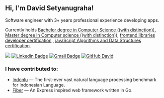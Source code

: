 <h2> Hi, I'm David Setyanugraha!</h2>
<p>
Software engineer with 3+ years professional experience developing apps. 
<p />

Currently holds [Bachelor degree in Computer Science ((with distinction))](https://www.linkedin.com/in/dsetyanugraha/), [Master degree in Computer science ((with distinction))](https://www.linkedin.com/feed/update/urn:li:activity:6693367335656529920/), [frontend libraries developer certification](https://www.freecodecamp.org/certification/fcc6e236d6e-59fb-4dd4-853a-2b6033d4a7fc/front-end-libraries) , [javaScript Algorithms and Data Structures certification](https://www.freecodecamp.org/certification/fcc6e236d6e-59fb-4dd4-853a-2b6033d4a7fc/javascript-algorithms-and-data-structures).

![](https://visitor-badge.glitch.me/badge?page_id=davidsetyanugraha.davidsetyanugraha)
[![Linkedin Badge](https://img.shields.io/badge/-dsetyanugraha-blue?style=flat-square&logo=Linkedin&logoColor=white&link=https://www.linkedin.com/in/dsetyanugraha/)](https://www.linkedin.com/in/dsetyanugraha/)
[![Gmail Badge](https://img.shields.io/badge/-dsetyanugraha@gmail.com-c14438?style=flat-square&logo=Gmail&logoColor=white&link=mailto:dsetyanugraha@gmail.com)](mailto:dsetyanugraha@gmail.com)
[![GitHub David](https://img.shields.io/github/followers/davidsetyanugraha?label=follow&style=social)](https://github.com/davidsetyanugraha)
<br />

### I have contributed to:
- [Indonlu](https://github.com/indobenchmark/indonlu) — The first-ever vast natural language processing benchmark for Indonesian Language.
- [Fiber](https://github.com/gofiber/fiber) — An Express inspired web framework written in Go.
